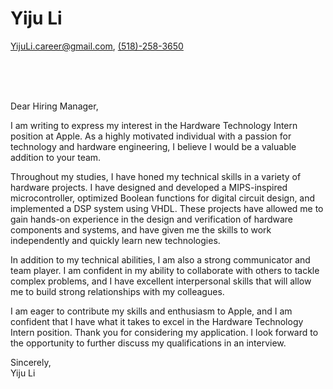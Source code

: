 # Yiju Li
[YijuLi.career@gmail.com](mailto:YijuLi.career@gmail.com), [(518)-258-3650](tel:5182583650)

<br><br><br>

Dear Hiring Manager,

I am writing to express my interest in the Hardware Technology Intern position at Apple. As a highly motivated individual with a passion for technology and hardware engineering, I believe I would be a valuable addition to your team.

Throughout my studies, I have honed my technical skills in a variety of hardware projects. I have designed and developed a MIPS-inspired microcontroller, optimized Boolean functions for digital circuit design, and implemented a DSP system using VHDL. These projects have allowed me to gain hands-on experience in the design and verification of hardware components and systems, and have given me the skills to work independently and quickly learn new technologies.

In addition to my technical abilities, I am also a strong communicator and team player. I am confident in my ability to collaborate with others to tackle complex problems, and I have excellent interpersonal skills that will allow me to build strong relationships with my colleagues.

I am eager to contribute my skills and enthusiasm to Apple, and I am confident that I have what it takes to excel in the Hardware Technology Intern position. Thank you for considering my application. I look forward to the opportunity to further discuss my qualifications in an interview.

Sincerely,  
Yiju Li